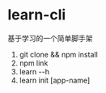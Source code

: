 # learn-cli
基于学习的一个简单脚手架

1. git clone && npm install
2. npm link
3. learn --h
4. learn init [app-name]
